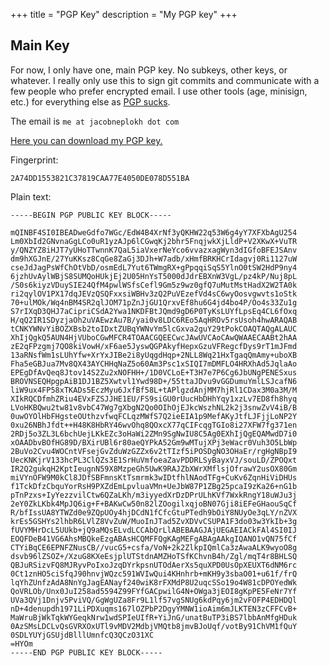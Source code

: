 +++
title = "PGP Key"
description = "My PGP key"
+++

## Main Key

For now, I only have one, main PGP key. No subkeys, other keys, or whatever. I really only use this to sign git commits and communicate with a few people who prefer encrypted email. I use other tools (age, minisign, etc.) for everything else as [PGP sucks](https://latacora.singles/2019/07/16/the-pgp-problem.html).

The email is `me at jacobneplokh dot com`

[Here you can download my PGP key.](/Jacob%20Neplokh%20(78D551BA)%20–%20Public.asc)

Fingerprint:

`2A74DD1553821C37819CAA77E4050DE078D551BA`

Plain text:

```
-----BEGIN PGP PUBLIC KEY BLOCK-----

mQINBF4SI0IBEADweGdfo7WGc/EdW4B4XrNf3yQKHW22q53W6g4yY7XFXbAgU254
Lm0XbId2GNvnaGgLCo0uR1yzAJp6lCGwqKj2bhr5FnqjwkXjLldP+V2XKwX+VuTR
y/QNZYZ8iHJT7yUHoTTwnnK7QaL5iaVxerNeYco6vvazxagWyn3dIGfoBFEJSAnv
dm9hXGJnE/27YuKKsz8CqGe8ZaGj3DJh+W7adb/xHmfBRKHCrIdagvj0Ri1127uW
cseJdJagPsWfChOtVbD/osmEdL7Yut6TWmgRX+gPpqqiSqS5YlnO0tSW2HdP9ny4
6jzhUvAylWBjS8SUMQoHUkjEj2U05HnYsT5000dJdrEBXnW3VgL/pz4kP/Nuj8pL
/S0s6kiyzVDuySIE24QfM4pwlWSfsCefl9Gm5z9wz0gfQ7uMutMstHadX2W2TA0k
ri2qylOV1PX17dqJEVzQSQFxxsiWBHv3zQ2PuVEzefVd4sC6wyOosvgwvts1oStk
70+ulMOk/Wq4nBM4SR2qlJOM71pZnJjGU1QrxvEf8hu6G4jd4bo4P/Oo4s33Zu1g
S7rIXqD3QHJ7aCipriCSdA2Ywa1NKDFBtJQmd9gD6P0TyKsLUYfLpsEq4CL6fOxq
H/qQ2IR1SDyzjaOh2uVAEwzAu7B/yai0v8LDC6REo5AqHROv5rsUsoh4hwARAQAB
tCNKYWNvYiBOZXBsb2toIDxtZUBqYWNvYm5lcGxva2guY29tPokCOAQTAQgALAUC
XhIjQgkQ5AUN4HjVUboCGwMFCR4TOAACGQEECwcJAwUVCAoCAwQWAAECAABt2hAA
zE2qFPzgmj7QO8kiVowH/xF6ae5JyswQGPAkyfHepxGzuVFRegcfDys9rT1mJFmd
13aRNsfWm1sLUhYfw+XrYxJIBe2i8yUqgdHqp+2NLL8Wq21HxTgaqQmAmy+uboXB
Fha5eGBJua7Mv8QX43AYCHHqNaZ5o60Am3Psc1xSIQI7mDMFLO4HRXhAd5JqlaAo
EPEgDfAvQeq8Jtov14S2Zu2xNOFHH+/1D0VCLoE+T3H7e7P6Cg6JbUNgPENESxus
BROVNSEQHpgpAiB1DJ1BZ5Xwtvl1Ywd98D+/55ttaJDvu9vGGDumuYmlLSJcafN6
liW9ux4FP58xTKADs5EczMyu6JxfBf58L+tAPlgzdAnjMM7hjRl1CDax3M0a3M/M
XIkRQCDfmhZRiu4EVxFZSJJHE1EU/FS9siGU0rUucHbDHhYqy1xzLv7ED8fh8hyq
LVoHKBQwu2tw81v8vbC47Wg7gXbgN2Qo0OIhOjEJkcWszhNL2k2j3snwZvV4iB/B
0uwOYOlHbFHgsteOUthzvfwqFCLqzMWfS7Q2ieEIA1p9MefAKyJtfLJFjjLoNP2Y
0xu26NBhJfdt++H48K8HbRY46wvOhq8QOxcX77qCIFcqgTGIo8i27XFW7fg371en
2RDj5o3ZL3L6bchUejLKkEZc3oHaWi2ZMn9SgNwIU8C5Ag0EXhIjQgEQAMwdD7i0
xOAADbvBOfHG89D/BXirUBl6r80aeQYPkA52Gm9wMTujXPj3eWacr0Vuh3O5LbWp
2BuVo2Cvu4WOCntVFsejGvZduWzGZZx6v2tTIzf5iPOSDgNO3OHaEr/rgHgNBpI9
UecKNKjrV133hcPL3ClQZs3E1SrHuVmfoeaZavPDDRLSyBayxVJ/souLD/ZPOQxt
IR2Q2gukqH2KptIeugnN59X8MzpeGh5UwK9RAJZbXWrXMflsjOfrawY2usOX80Gm
miVYnOFW9M0kCl8JDfSBFmnsKtTsmrmk3wIDtfhlNAodTFg+CuKv6ZqnHiViDHUs
f1TckDfzCbquYorRsH9PXZdEmLpvluaVMn+UeJbW87P1ZBg25pcaI9zKa26+nG1b
pTnPzxs+IyYezzvilCtw6QZaLKh/m3iyyedXrDzDPrULhKVf7WxkRngY18uWJu3j
2eY0ZkLKbk4MpJQ6ig+F+BAKwCw50n82lZOogilxqjoBN07Gji8iEFeGHaouSqCf
R/bfIssUA8YTWZd0e9ZQpUOy4hjDCdN1fCfcGtuPTedh9bOiY8NUyOe3qLY/nZVX
krEs5GSHYs2lhbR6LVlZ8VvZuW/MuoInJTad5ZvXDVvCSUPA1F3do03w3YkIb+3g
fUVYMHrDcL5UUkb+jQ9aMQsELvdLCCAbQrLlABEBAAGJAjUEGAEIACkFAl4SI0IJ
EOQFDeB41VG6AhsMBQkeEzgABAsHCQMFFQgKAgMEFgABAgAAkgIQANO1vQN75fCf
CTYiBqCE6EPNFZNusCB//vucG5+csfa/VoN+2k2ZlkpIQmlCa3zAwaALK9wyoO8g
dsvb96lZSOZ+/XzuG8KXeEsjplUTStdnAMZHoTSfKChvnB4h/Zgl/mqT4r8BHLSQ
QBJuRSizvFQ8MJRyvPoIxoJzqDYrkpsnUTOdAerXs5quXPD0UsOpXEUXT6dNM6rc
0Ct1znHO5ciSfqJ90hnvjWQzc591WVIwQui4KHnhrb+mKH9y3sbaO01+u61f/frQ
lqYhZUnfzAdA8NnYgJagEANayf240wiK8rFXMdP8U2uqcSSo19o4W81cDPOYedWk
QoVRLOb/Unx0JuI258ad5594Z99FYfGACpwilG4N+OWga3jEOI8gKpPE5FeNr7Yf
UVa3QVj1Dnjv5PviVQ/GgWgUZa8Fr9L1lf57vgSNUg6kdPqy6jm2vFOFP4EDHDQl
nD+4denupdh1971LiPDXuqms167lOZPbP2DgyYMNW1ioAim6mJLKTEN3zCFFCvB+
MaWruBjWkTqkWYGeqkNrw1wdSPIeUIfR+YiJnG/unatBuTP3iBS7lbbAnMfgHDuk
0AzSMsLDCLvQsGVRXOxUTl9vMDV2MdbjVMQtb8jmvBJoUqf/votBy91ChVM1fQuY
0SDLYUYjGSUjdBlllUmnfcQ3QCzO31XC
=HYOm
-----END PGP PUBLIC KEY BLOCK-----
```
